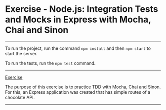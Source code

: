# Exercise - Node.js: Integration Tests and Mocks in Express with Mocha, Chai and Sinon

---

To run the project, run the command `npm install` and then `npm start` to start the server.

To run the tests, run the `npm test` command.

---

[Exercise](./exercise/)

The purpose of this exercise is to practice TDD with Mocha, Chai and Sinon. For this, an Express application was created that has simple routes of a chocolate API.

---
